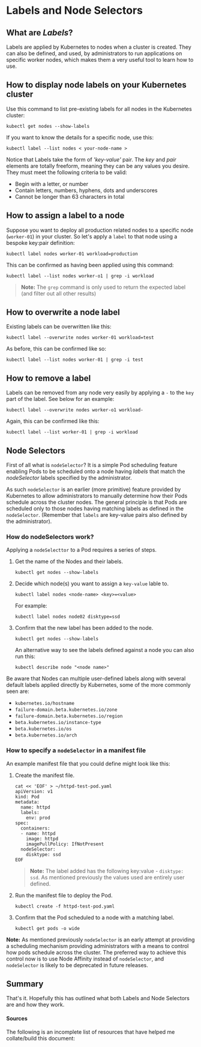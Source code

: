# Labels and Node Selectors

## What are _Labels_?

Labels are applied by Kubernetes to nodes when a cluster is created.  They can also be defined, and used, by administrators to run applications on specific worker nodes, which makes them a very useful tool to learn how to use.

## How to display node labels on your Kubernetes cluster

Use this command to list pre-existing labels for all nodes in the Kubernetes cluster:

```shell
kubectl get nodes --show-labels
```

If you want to know the details for a specific node, use this:

```shell
kubectl label --list nodes < your-node-name >
```

Notice that Labels take the form of _'key-value'_ pair.  The _key_ and _pair_ elements are totally freeform, meaning they can be any values you desire. They must meet the following criteria to be valid:

- Begin with a letter, or number
- Contain letters, numbers, hyphens, dots and underscores
- Cannot be longer than 63 characters in total

## How to assign a label to a node

Suppose you want to deploy all production related nodes to a specific node (`worker-01`) in your cluster.  So let's apply a `label` to that node using a bespoke key:pair definition:

```shell
kubectl label nodes worker-01 workload=production
```

This can be confirmed as having been applied using this command:

```shell
kubectl label --list nodes worker-o1 | grep -i workload
```

> **Note:** The `grep` command is only used to return the expected label (and filter out all other results)

## How to overwrite a node label

Existing labels can be overwritten like this:

```shell
kubectl label --overwrite nodes worker-01 workload=test
```

As before, this can be confirmed like so:

```shell
kubectl label --list nodes worker-01 | grep -i test
```

## How to remove a label

Labels can be removed from any node very easily by applying a `-` to the `key` part of the label.  See below for an example:

```shell
kubectl label --overwrite nodes worker-o1 workload-
```

Again, this can be confirmed like this:

```shell
kubectl label --list worker-01 | grep -i workload
```

## Node Selectors

First of all what is `nodeSelector`?  It is a simple Pod scheduling feature enabling Pods to be scheduled onto a node having _labels_ that match the _nodeSelector_ labels specified by the administrator.

As such `nodeSelector` is an earlier (more primitive) feature provided by Kubernetes to allow administrators to manually determine how their Pods schedule across the cluster nodes.  The general principle is that Pods are scheduled only to those nodes having matching labels as defined in the `nodeSelector`.  (Remember that `labels` are key-value pairs also defined by the administrator).

### How do nodeSelectors work?

Applying a `nodeSelecttor` to a Pod requires a series of steps.

1. Get the name of the Nodes and their labels.

   ```shell
   kubectl get nodes --show-labels
   ```

1. Decide which node(s) you want to assign a `key-value` lable to.

   ```text
   kubectl label nodes <node-name> <key>=<value>
   ```

   For example:

   ```shell
   kubectl label nodes node02 disktype=ssd
   ```

1. Confirm that the new label has been added to the node.

   ```shell
   kubectl get nodes --show-labels
   ```

   An alternative way to see the labels defined against a node you can also run this:

   ```text
   kubectl describe node "<node name>"
   ```

Be aware that Nodes can multiple user-defined labels along with several default labels applied directly by Kubernetes, some of the more commonly seen are:

- `kubernetes.io/hostname`
- `failure-domain.beta.kubernetes.io/zone`
- `failure-domain.beta.kubernetes.io/region`
- `beta.kubernetes.io/instance-type`
- `beta.kubernetes.io/os`
- `beta.kubernetes.io/arch`

### How to specify a `nodeSelector` in a manifest file

An example manifest file that you could define might look like this:

1. Create the manifest file.

    ```
    cat << 'EOF' > ~/httpd-test-pod.yaml
    apiVersion: v1
    kind: Pod
    metadata:
      name: httpd
      labels:
        env: prod
    spec:
      containers:
      - name: httpd
        image: httpd
        imagePullPolicy: IfNotPresent
      nodeSelector:
        disktype: ssd
    EOF

    ```

    > **Note:** The label added has the following key:value - `disktype: ssd`.  As mentioned previously the values used are entirely user defined.

1. Run the manifest file to deploy the Pod.

   ```shell
   kubectl create -f httpd-test-pod.yaml
   ```

1. Confirm that the Pod scheduled to a node with a matching label.

   ```shell
   kubectl get pods -o wide
   ```

**Note:** As mentioned previously `nodeSelector` is an early attempt at providing a scheduling mechanism providing administrators with a means to control how pods schedule across the cluster. The preferred way to achieve this control now is to use Node Affinity instead of `nodeSelector`, and `nodeSelector` is likely to be deprecated in future releases.


## Summary

That's it.  Hopefully this has outlined what both Labels and Node Selectors are and how they work.

#### Sources

The following is an incomplete list of resources that have helped me collate/build this document:
